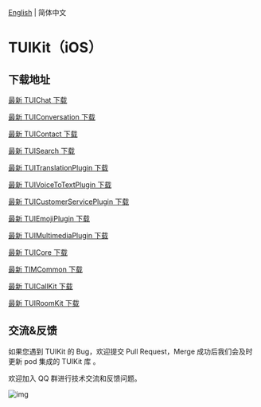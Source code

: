 [English](./README.md) | 简体中文

# TUIKit（iOS）

## 下载地址

[最新 TUIChat 下载](https://im.sdk.cloud.tencent.cn/download/tuikit/8.6.7019/ios/TUIChat.zip)

[最新 TUIConversation 下载](https://im.sdk.cloud.tencent.cn/download/tuikit/8.6.7019/ios/TUIConversation.zip)

[最新 TUIContact 下载](https://im.sdk.cloud.tencent.cn/download/tuikit/8.6.7019/ios/TUIContact.zip)

[最新 TUISearch 下载](https://im.sdk.cloud.tencent.cn/download/tuikit/8.6.7019/ios/TUISearch.zip)

[最新 TUITranslationPlugin 下载](https://im.sdk.cloud.tencent.cn/download/tuikit/8.6.7019/ios/TUITranslationPlugin.zip)

[最新 TUIVoiceToTextPlugin 下载](https://im.sdk.cloud.tencent.cn/download/tuikit/8.6.7019/ios/TUIVoiceToTextPlugin.zip)

[最新 TUICustomerServicePlugin 下载](https://im.sdk.cloud.tencent.cn/download/tuikit/8.6.7019/ios/TUICustomerServicePlugin.zip)

[最新 TUIEmojiPlugin 下载](https://im.sdk.cloud.tencent.cn/download/tuikit/8.6.7019/ios/TUIEmojiPlugin.zip)

[最新 TUIMultimediaPlugin 下载](https://im.sdk.cloud.tencent.cn/download/tuikit/8.6.7019/ios/TUIMultimediaPlugin.zip)

[最新 TUICore 下载](https://im.sdk.cloud.tencent.cn/download/tuikit/8.6.7019/ios/TUICore.zip)

[最新 TIMCommon 下载](https://im.sdk.cloud.tencent.cn/download/tuikit/8.6.7019/ios/TIMCommon.zip)

[最新 TUICallKit 下载](https://im.sdk.cloud.tencent.cn/download/tuikit/8.6.7019/ios/TUICallKit.zip)

[最新 TUIRoomKit 下载](https://im.sdk.cloud.tencent.cn/download/tuikit/8.6.7019/ios/TUIRoomKit.zip)


## 交流&反馈

如果您遇到 TUIKit 的 Bug，欢迎提交  Pull Request，Merge 成功后我们会及时更新 pod 集成的 TUIKit 库 。

欢迎加入 QQ 群进行技术交流和反馈问题。

![img]( https://im.sdk.qcloud.com/tools/resource/officialwebsite/pictures/doc_tuikit_qq_group.jpg)
